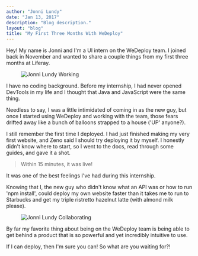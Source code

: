 ```yaml
---
author: "Jonni Lundy"
date: "Jan 13, 2017"
description: "Blog description."
layout: "blog"
title: "My First Three Months With WeDeploy"
---
```


<article>

Hey! My name is Jonni and I'm a UI intern on the WeDeploy team. I joined back in November and wanted to share a couple things from my first three months at Liferay.

<figure>
	<img src="../images/blog/post-4--0.png" alt="Jonni Lundy Working">
</figure>

I have no coding background. Before my internship, I had never opened DevTools in my life and I thought that Java and JavaScript were the same thing.

Needless to say, I was a little intimidated of coming in as the new guy, but once I started using WeDeploy and working with the team, those fears drifted away like a bunch of balloons strapped to a house ('UP' anyone?).

I still remember the first time I deployed. I had just finished making my very first website, and Zeno said I should try deploying it by myself. I honestly didn't know where to start, so I went to the docs, read through some guides, and gave it a shot.

> Within 15 minutes, it was live!

It was one of the best feelings I've had during this internship.

Knowing that I, the new guy who didn't know what an API was or how to run 'npm install', could deploy my own website faster than it takes me to run to Starbucks and get my triple ristretto hazelnut latte (with almond milk please).

<figure>
	<img src="../images/blog/post-4--1.png" alt="Jonni Lundy Collaborating">
</figure>

By far my favorite thing about being on the WeDeploy team is being able to get behind a product that is so powerful and yet incredibly intuitive to use.

If I can deploy, then I'm sure you can! So what are you waiting for?!

</article>
